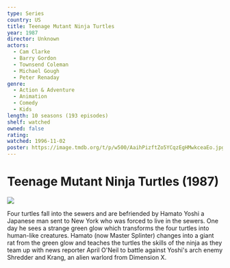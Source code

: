 ```yaml
---
type: Series
country: US
title: Teenage Mutant Ninja Turtles
year: 1987
director: Unknown
actors:
  - Cam Clarke
  - Barry Gordon
  - Townsend Coleman
  - Michael Gough
  - Peter Renaday
genre:
  - Action & Adventure
  - Animation
  - Comedy
  - Kids
length: 10 seasons (193 episodes)
shelf: watched
owned: false
rating:
watched: 1996-11-02
poster: https://image.tmdb.org/t/p/w500/AaihPizftZo5YCqzEgHMwkceaEo.jpg
---
```


# Teenage Mutant Ninja Turtles (1987)

![](https://image.tmdb.org/t/p/w500/AaihPizftZo5YCqzEgHMwkceaEo.jpg)

Four turtles fall into the sewers and are befriended by Hamato Yoshi a Japanese man sent to New York who was forced to live in the sewers. One day he sees a strange green glow which transforms the four turtles into human-like creatures. Hamato (now Master Splinter) changes into a giant rat from the green glow and teaches the turtles the skills of the ninja as they team up with news reporter April O'Neil to battle against Yoshi's arch enemy Shredder and Krang, an alien warlord from Dimension X.